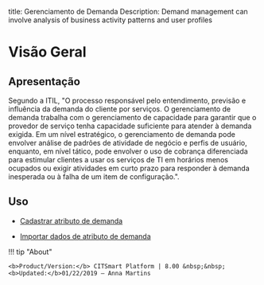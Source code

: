 title: Gerenciamento de Demanda
Description: Demand management can involve analysis of business activity patterns and user profiles
# Visão Geral

Apresentação
----------------

Segundo a ITIL, "O processo responsável pelo entendimento, previsão e influência da demanda do cliente por serviços. O gerenciamento de demanda trabalha com o gerenciamento de capacidade para garantir que o provedor de serviço tenha capacidade suficiente para atender à demanda exigida. Em um nível estratégico, o gerenciamento de demanda pode envolver análise de padrões de atividade de negócio e perfis de usuário, enquanto, em nível tático, pode envolver o uso de cobrança diferenciada para estimular clientes a usar os serviços de TI em horários menos ocupados ou exigir atividades em curto prazo para responder à demanda inesperada ou à falha de um item de configuração.".

Uso
-------

- [Cadastrar atributo de demanda](/pt-br/citsmart-platform-8/processes/demand/use/register-demand-attribute.html)

- [Importar dados de atributo de demanda](/pt-br/citsmart-platform-8/processes/demand/use/import-demand-attibute-data.html)

!!! tip "About"

    <b>Product/Version:</b> CITSmart Platform | 8.00 &nbsp;&nbsp;
    <b>Updated:</b>01/22/2019 – Anna Martins


